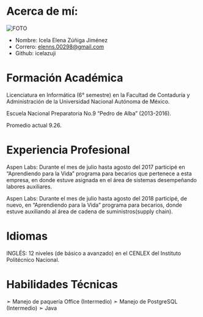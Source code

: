 # Acerca de mí:
![FOTO](img2.jpg)
- Nombre: Icela Elena Zúñiga Jiménez 
- Correro: elenns.00298@gmail.com
- Github: icelazuji

# Formación Académica

Licenciatura en Informática (6° semestre) en la Facultad de Contaduría y Administración de  la Universidad Nacional Autónoma de México.

Escuela Nacional Preparatoria No.9 “Pedro de Alba” (2013-2016).

Promedio actual 9.26.

# Experiencia Profesional

Aspen Labs: Durante el mes de julio hasta agosto del 2017 participé en “Aprendiendo para la Vida” programa para becarios  que pertenece a esta empresa, en donde estuve asignada en el área de sistemas desempeñando labores auxiliares.

Aspen Labs: Durante el mes de julio hasta agosto del 2018 participé, de nuevo, en “Aprendiendo para la Vida” programa para becarios, donde estuve auxiliando al área de cadena de suministros(supply chain).

# Idiomas

INGLÉS:  12 niveles (de básico a avanzado) en el CENLEX del Instituto
Politécnico Nacional.

# Habilidades Técnicas

➣ Manejo de paquería Office (Intermedio)
➣ Manejo de PostgreSQL (Intermedio)
➣ Java
